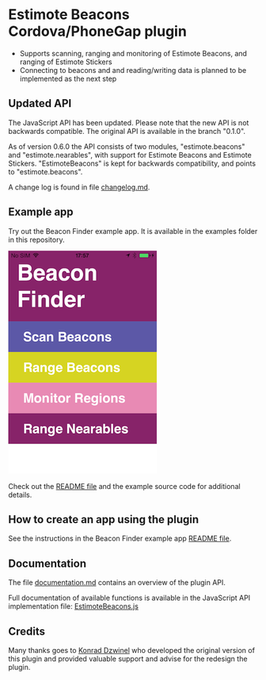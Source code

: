 # Estimote Beacons Cordova/PhoneGap plugin

* Supports scanning, ranging and monitoring of Estimote Beacons, and ranging of Estimote Stickers
* Connecting to beacons and and reading/writing data is planned to be implemented as the next step

## Updated API

The JavaScript API has been updated. Please note that the new API is not backwards compatible. The original API is available in the branch "0.1.0".

As of version 0.6.0 the API consists of two modules, "estimote.beacons" and "estimote.nearables", with support for Estimote Beacons and Estimote Stickers. "EstimoteBeacons" is kept for backwards compatibility, and points to "estimote.beacons".

A change log is found in file [changelog.md](changelog.md).

## Example app

Try out the Beacon Finder example app. It is available in the examples folder in this repository.

![Beacon Finder screenshot](examples/beacon-finder/beacon-finder-screenshot.png)

Check out the [README file](examples/beacon-finder/README.md) and the example source code for additional details.

## How to create an app using the plugin

See the instructions in the Beacon Finder example app [README file](examples/beacon-finder/README.md).

## Documentation

The file [documentation.md](documentation.md) contains an overview of the plugin API.

Full documentation of available functions is available in the JavaScript API implementation file:
[EstimoteBeacons.js](plugin/src/js/EstimoteBeacons.js)

## Credits

Many thanks goes to [Konrad Dzwinel](https://github.com/kdzwinel) who developed the original version of this plugin and provided valuable support and advise for the redesign the plugin.
